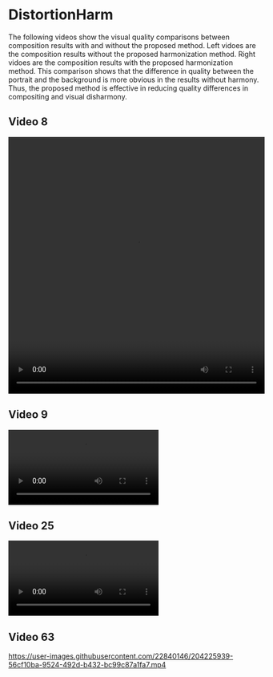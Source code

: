 # DistortionHarm

The following videos show the visual quality comparisons between composition results with and without the proposed method. Left vidoes are the composition results without the proposed harmonization method.  Right vidoes are the composition results with the proposed harmonization method. This comparison shows that the difference in quality between the portrait and the background is more obvious in the results without harmony.  Thus, the proposed method is effective in reducing quality differences in compositing and visual disharmony.


## Video 8
<video height=512 width=512 src="https://user-images.githubusercontent.com/22840146/204225827-0ab146f7-df08-4cc7-bf03-70402d28824c.mp4"></video>

## Video 9

<video src="https://user-images.githubusercontent.com/22840146/204225863-6a7fe67e-4309-45e4-8c49-6cbe12df37c2.mp4"></video>

## Video 25


<video src="https://user-images.githubusercontent.com/22840146/204226017-a86b685e-9f79-47a8-84f8-d951ce238838.mp4"></video>


## Video 63

https://user-images.githubusercontent.com/22840146/204225939-56cf10ba-9524-492d-b432-bc99c87a1fa7.mp4


  

